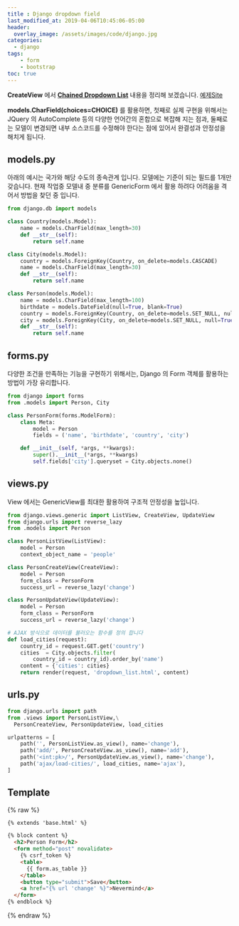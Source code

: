```yaml
---
title : Django dropdown field
last_modified_at: 2019-04-06T10:45:06-05:00
header:
  overlay_image: /assets/images/code/django.jpg
categories:
  - django
tags: 
    - form
    - bootstrap
toc: true 
---
```


**CreateView** 에서 **[Chained Dropdown List](https://simpleisbetterthancomplex.com/tutorial/2018/01/29/how-to-implement-dependent-or-chained-dropdown-list-with-django.html)** 내용을 정리해 보겠습니다. [예제Site](https://dependent-dropdown-example.herokuapp.com) 

**models.CharField(choices=CHOICE)** 를 활용하면, 첫째로 실제 구현을 위해서는 JQuery 의 AutoComplete 등의 다양한 언어간의 혼합으로 복잡해 지는 점과, 둘째로는 모델이 변경되면 내부 소스코드를 수정해야 한다는 점에 있어서 완결성과 안정성을 해치게 됩니다.

## models.py
아래의 예시는 국가와 해당 수도의 종속관계 입니다. 모델에는 기준이 되는 필드를 1개만 갖습니다. 현재 작업중 모델내 중 분류를 GenericForm 에서 활용 하려다 어려움을 격어서 방법을 찾던 중 입니다.

```python
from django.db import models

class Country(models.Model):
    name = models.CharField(max_length=30)
    def __str__(self):
        return self.name

class City(models.Model):
    country = models.ForeignKey(Country, on_delete=models.CASCADE)
    name = models.CharField(max_length=30)
    def __str__(self):
        return self.name

class Person(models.Model):
    name = models.CharField(max_length=100)
    birthdate = models.DateField(null=True, blank=True)
    country = models.ForeignKey(Country, on_delete=models.SET_NULL, null=True)
    city = models.ForeignKey(City, on_delete=models.SET_NULL, null=True)
    def __str__(self):
        return self.name
```

## forms.py
다양한 조건을 만족하는 기능을 구현하기 위해서는, Django 의 Form 객체를 활용하는 방법이 가장 유리합니다.

```python
from django import forms
from .models import Person, City

class PersonForm(forms.ModelForm):
    class Meta:
        model = Person
        fields = ('name', 'birthdate', 'country', 'city')

    def __init__(self, *args, **kwargs):
        super().__init__(*args, **kwargs)
        self.fields['city'].queryset = City.objects.none()
```

## views.py
View 에서는 GenericView를 최대한 활용하여 구조적 안정성을 높입니다.

```python
from django.views.generic import ListView, CreateView, UpdateView
from django.urls import reverse_lazy
from .models import Person

class PersonListView(ListView):
    model = Person
    context_object_name = 'people'

class PersonCreateView(CreateView):
    model = Person
    form_class = PersonForm
    success_url = reverse_lazy('change')

class PersonUpdateView(UpdateView):
    model = Person
    form_class = PersonForm
    success_url = reverse_lazy('change')

# AJAX 방식으로 데이터를 불러오는 함수를 정의 합니다
def load_cities(request):
    country_id = request.GET.get('country')
    cities  = City.objects.filter(
        country_id = country_id).order_by('name')
    content = {'cities': cities}
    return render(request, 'dropdown_list.html', content)
```


## urls.py
```python
from django.urls import path
from .views import PersonListView,\
  PersonCreateView, PersonUpdateView, load_cities

urlpatterns = [
    path('', PersonListView.as_view(), name='change'),
    path('add/', PersonCreateView.as_view(), name='add'),
    path('<int:pk>/', PersonUpdateView.as_view(), name='change'),
    path('ajax/load-cities/', load_cities, name='ajax'),
]
```

## Template

{% raw %}
```html
{% extends 'base.html' %}

{% block content %}
  <h2>Person Form</h2>
  <form method="post" novalidate>
    {% csrf_token %}
    <table>
      {{ form.as_table }}
    </table>
    <button type="submit">Save</button>
    <a href="{% url 'change' %}">Nevermind</a>
  </form>
{% endblock %}
```
{% endraw %}
